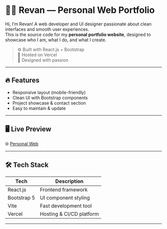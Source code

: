 # 🧑‍💻 Revan — Personal Web Portfolio

Hi, I’m Revan! A web developer and UI designer passionate about clean interfaces and smooth user experiences.  
This is the source code for my **personal portfolio website**, designed to showcase who I am, what I do, and what I create.

> ⚙️ Built with React.js + Bootstrap  
> 🚀 Hosted on Vercel  
> 🎨 Designed with passion

---

## 🔥 Features

- Responsive layout (mobile-friendly)
- Clean UI with Bootstrap components
- Project showcase & contact section
- Easy to maintain & update

---

## 🖥️ Live Preview

🌐 [Personal Web](https://personal-website-gold-two.vercel.app/)

---

## 🛠️ Tech Stack

| Tech         | Description                |
|--------------|----------------------------|
| React.js     | Frontend framework         |
| Bootstrap 5  | UI component styling       |
| Vite         | Fast development tool      |
| Vercel       | Hosting & CI/CD platform   |

---
